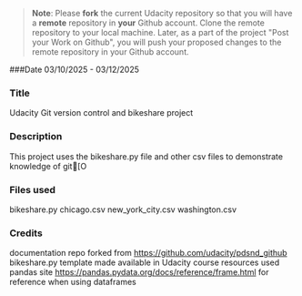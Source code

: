>**Note**: Please **fork** the current Udacity repository so that you will have a **remote** repository in **your** Github account. Clone the remote repository to your local machine. Later, as a part of the project "Post your Work on Github", you will push your proposed changes to the remote repository in your Github account.

###Date
03/10/2025 - 03/12/2025


### Title
Udacity Git version control and bikeshare project

### Description
This project uses the bikeshare.py file and other csv files to demonstrate knowledge of git[O

### Files used
bikeshare.py
chicago.csv
new_york_city.csv
washington.csv

### Credits

documentation repo forked from https://github.com/udacity/pdsnd_github
bikeshare.py template made available in Udacity course resources
used pandas site https://pandas.pydata.org/docs/reference/frame.html for reference when using dataframes


